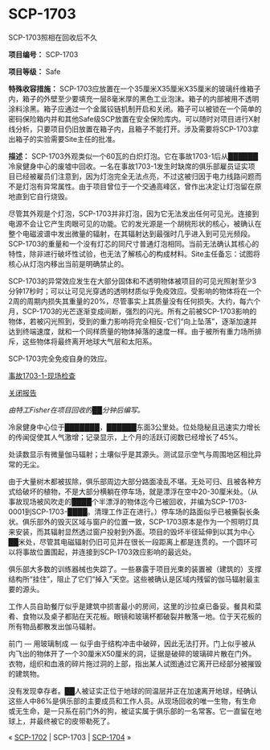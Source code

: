 # SCP-1703
                        




SCP-1703照相在回收后不久



**项目编号：** SCP-1703

**项目等级：** Safe

**特殊收容措施：** SCP-1703应放置在一个35厘米X35厘米X35厘米的玻璃纤维箱子内，箱子的外壁至少要填充一层8毫米厚的黑色工业泡沫。箱子的内部被用不透明涂料涂黑。箱子应通过一个金属铰链机制开启和关闭。箱子可以被锁在一个简单的密码保险箱内并和其他Safe级SCP放置在安全保险库内。可以随时对项目进行X射线分析，只要项目仍旧放置在箱子内，且箱子不能打开。涉及需要将SCP-1703拿出箱子的实验需要Site主任的批准。

**描述：** SCP-1703外观类似一个60瓦的白炽灯泡。它在事故1703-1后从██████冷泉健身中心的废墟中回收。一名在事故1703-1发生时缺席的俱乐部雇员证实项目已经被雇员们注意到，因为灯泡完全无法点亮，不过这被归因于电力线路问题而不是灯泡有异常属性。由于项目曾位于一个交通高峰区，曾作出决定让灯泡留在原地直到它自行烧毁。

尽管其外观是个灯泡，SCP-1703并非灯泡，因为它无法发出任何可见光。连接到电源不会让它产生肉眼可见的功能。它的发光源是一个胡桃形状的核心，被确认在整个电磁波谱中发出微量的辐射，在其辐射达到最强时几乎进入到可见光频段。SCP-1703的重量和一个没有灯芯的同尺寸普通灯泡相同。当前无法确认其核心的特性，除非进行破坏性试验，也无法了解核心的构成材料。Site主任备忘：试图将核心从灯泡内移出当前是明确禁止的。

SCP-1703的异常效应发生在大部分固体和不透明物体被项目的可见光照射至少3分钟17秒时；可以让可见光穿透的透明材质似乎免疫效应。受影响的物体将在一个2周的周期内损失其重量的20%，尽管事实上其质量没有任何损失。大约，每六个月，SCP-1703的光芒逐渐变成间断，强烈的闪光。所有之前被SCP-1703影响的物体，若被闪光照到，受到的重力影响将完全相反-它们“向上坠落”，逐渐加速并达到终端速度，就和一个同样质量的物体掉落的速度一样。由于被所有重力场所排斥，这些物体将最终离开地球大气层和太阳系。

SCP-1703完全免疫自身的效应。


<a shape='rect' class='collapsible-block-link' href='javascript:;'>&#20107;&#25925;1703-1-&#29616;&#22330;&#26816;&#26597;</a>

<a shape='rect' class='collapsible-block-link' href='javascript:;'>&#20851;&#38381;&#25253;&#21578;</a>

*由特工Fisher在项目回收的██分钟后编写。* 

冷泉健身中心位于███████，██████东面3公里处。位处隐秘且迅速实力增长的传闻促使其人气激增；记录显示，上个月的活跃订阅数已经增长了45%。

处读数显示有微量伽马辐射；土壤似乎是其源头。测试显示空气与周围地区相比异常的无尘。

由于大量树木都被拔除，俱乐部周边大部分路面凌乱不堪。无处可归、且被各种方式给破坏的植物，不是大部分横躺在停车场，就是漂浮在空中20-30厘米处。（从事故现场被风吹走的████个半漂浮的物体迄今已被回收，并编为SCP-1703-0001到SCP-1703-████。清理工作正在进行。）停车场的路面似乎已被撕裂长条状。俱乐部外的毁灭区域与窗户的位置一致，SCP-1703原本是作为一个照明灯具来安装，而其辐射显然透过窗户投射到外面。项目的毁坏半径延伸到以其为中心██米处，尽管其电磁辐射仍旧可见并在很长一段距离上都是连贯的。一个圆环可以将事故位置围起，并连接到SCP-1703效应影响的最远处。

俱乐部大多数的训练器械也失踪了。一些暴露于项目光束的装置被（建筑的）支撑结构所“挂住”，阻止了它们“掉入”天空。这些被确认是区域内残留的伽马辐射最主要的源头。

工作人员自助餐厅似乎是建筑中损害最小的房间，这里的沙拉桌已备妥。餐具和菜肴、食物以及桌子都贴在天花板。眼镜和玻璃杯都破裂并散落一地。位于天花板的所有物品都散发出伽马辐射。

前门 — 用玻璃制成 — 似乎由于结构冲击中破碎，因此无法打开。门上似乎被从内飞出的物体开了一个30厘米X50厘米的洞，证据是破碎的玻璃碎片散在门外。衣物，组织和血液的碎片拖过洞的上部，指出某人试图通过它离开已经部分被摧毁的建筑物。

没有发现幸存者。██人被证实正位于地球的同温层并正在加速离开地球，经确认这些人中86%是俱乐部的主要成员和工作人员。从现场回收的唯一生物，有生命或无生命，是一只系在前门外的狗，被证实属于俱乐部的一名常客。它一直留在地球上，并最终被它的皮带勒死了。






« [SCP-1702](/scp-1702) | SCP-1703 | [SCP-1704](/scp-1704) »





                    